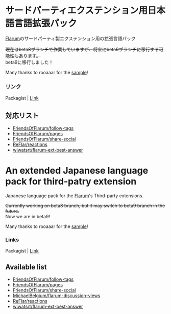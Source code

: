 # サードパーティエクステンション用日本語言語拡張パック
[Flarum](https://flarum.org/)のサードパーティ製エクステンション用の拡張言語パック  
  
~~現在はbeta8ブランチで作業していますが、将来にbeta9ブランチに移行する可能性もあります。~~   
beta9に移行しました！

Many thanks to rooaaar for the [sample](https://github.com/rooaaar/lang-french-extended)!

### リンク
Packagist | [Link](https://packagist.org/packages/rikusen0335/lang-japanese-extended)

## 対応リスト
- [FriendsOfFlarum/follow-tags](https://github.com/FriendsOfFlarum/follow-tags)
- [FriendsOfFlarum/pages](https://github.com/FriendsOfFlarum/pages)
- [FriendsOfFlarum/share-social](https://github.com/FriendsOfFlarum/share-social)
- [ReFlar/reactions](https://github.com/ReFlar/reactions)
- [wiwatsrt/flarum-ext-best-answer](https://github.com/wiwatsrt/flarum-ext-best-answer)

# An extended Japanese language pack for third-patry extension
Japanese language pack for the [Flarum](https://flarum.org/)'s Third-party extensions.  

~~Currently working on beta8 branch, but it may switch to beta9 branch in the future.~~  
Now we are in beta9!  

Many thanks to rooaaar for the [sample](https://github.com/rooaaar/lang-french-extended)!

### Links
Packagist | [Link](https://packagist.org/packages/rikusen0335/lang-japanese-extended)

## Available list
- [FriendsOfFlarum/follow-tags](https://github.com/FriendsOfFlarum/follow-tags)
- [FriendsOfFlarum/pages](https://github.com/FriendsOfFlarum/pages)
- [FriendsOfFlarum/share-social](https://github.com/FriendsOfFlarum/share-social)
- [MichaelBelgium/flarum-discussion-views](https://github.com/MichaelBelgium/flarum-discussion-views)
- [ReFlar/reactions](https://github.com/ReFlar/reactions)
- [wiwatsrt/flarum-ext-best-answer](https://github.com/wiwatsrt/flarum-ext-best-answer)